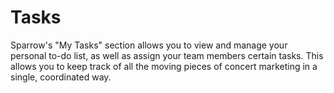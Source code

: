 # Tasks

Sparrow's "My Tasks" section allows you to view and manage your personal to-do list, as well as assign your team members certain tasks. This allows you to keep track of all the moving pieces of concert marketing in a single, coordinated way.
